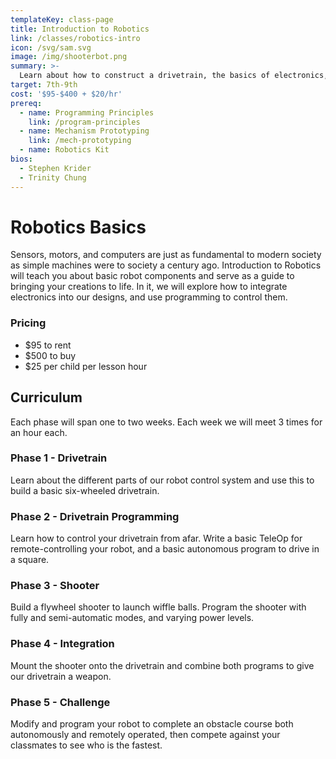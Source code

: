 ```yaml
---
templateKey: class-page
title: Introduction to Robotics
link: /classes/robotics-intro
icon: /svg/sam.svg
image: /img/shooterbot.png
summary: >-
  Learn about how to construct a drivetrain, the basics of electronics, and how to code your machine to life!
target: 7th-9th
cost: '$95-$400 + $20/hr'
prereq:
  - name: Programming Principles
    link: /program-principles
  - name: Mechanism Prototyping
    link: /mech-prototyping
  - name: Robotics Kit
bios:
  - Stephen Krider
  - Trinity Chung
---
```

# Robotics Basics
Sensors, motors, and computers are just as fundamental to modern society as simple machines were to society a century ago. Introduction to Robotics will teach you about basic robot components and serve as a guide to bringing your creations to life. In it, we will explore how to integrate electronics into our designs, and use programming to control them.

### Pricing
* $95 to rent
* $500 to buy
* $25 per child per lesson hour

## Curriculum
Each phase will span one to two weeks. Each week we will meet 3 times for an hour each.

### Phase 1 - Drivetrain

Learn about the different parts of our robot control system and use this to build a basic six-wheeled drivetrain.

### Phase 2 - Drivetrain Programming

Learn how to control your drivetrain from afar. Write a basic TeleOp for remote-controlling your robot, and a basic autonomous program to drive in a square.

### Phase 3 - Shooter

Build a flywheel shooter to launch wiffle balls. Program the shooter with fully and semi-automatic modes, and varying power levels.

### Phase 4 - Integration

Mount the shooter onto the drivetrain and combine both programs to give our drivetrain a weapon. 

### Phase 5 - Challenge

Modify and program your robot to complete an obstacle course both autonomously and remotely operated, then compete against your classmates to see who is the fastest.